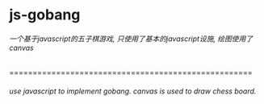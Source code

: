 # js-gobang

###### 一个基于javascript的五子棋游戏, 只使用了基本的javascript设施, 绘图使用了canvas
====================================================
###### use javascript to implement gobang. canvas is used to draw chess board.
